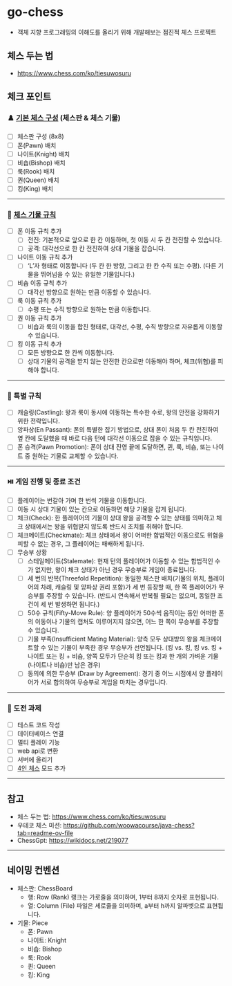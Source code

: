# go-chess
- 객체 지향 프로그래밍의 이해도를 올리기 위해 개발해보는 점진적 체스 프로젝트

## 체스 두는 법
- https://www.chess.com/ko/tiesuwosuru

## 체크 포인트
### ♟️ [기본 체스 구성](https://www.chess.com/ko/terms/chess-pieces-ko) (체스판 & 체스 기물)
- [ ] 체스판 구성 (8x8)
- [ ] 폰(Pawn) 배치
- [ ] 나이트(Knight) 배치
- [ ] 비숍(Bishop) 배치
- [ ] 룩(Rook) 배치
- [ ] 퀀(Queen) 배치
- [ ] 킹(King) 배치
---
### 🧩 [체스 기물 규칙](https://www.chess.com/ko/terms/chess-pieces-ko)
- [ ] 폰 이동 규칙 추가
  - [ ] 전진: 기본적으로 앞으로 한 칸 이동하며, 첫 이동 시 두 칸 전진할 수 있습니다.
  - [ ] 공격: 대각선으로 한 칸 전진하여 상대 기물을 잡습니다.
- [ ] 나이트 이동 규칙 추가
  - [ ] ‘L’자 형태로 이동합니다 (두 칸 한 방향, 그리고 한 칸 수직 또는 수평). (다른 기물을 뛰어넘을 수 있는 유일한 기물입니다.)
- [ ] 비숍 이동 규칙 추가
  - [ ] 대각선 방향으로 원하는 만큼 이동할 수 있습니다.
- [ ] 룩 이동 규칙 추가
  - [ ] 수평 또는 수직 방향으로 원하는 만큼 이동합니다.
- [ ] 퀀 이동 규칙 추가
  - [ ] 비숍과 룩의 이동을 합친 형태로, 대각선, 수평, 수직 방향으로 자유롭게 이동할 수 있습니다.
- [ ] 킹 이동 규칙 추가
  - [ ] 모든 방향으로 한 칸씩 이동합니다.
  - [ ] 상대 기물의 공격을 받지 않는 안전한 칸으로만 이동해야 하며, 체크(위협)를 피해야 합니다.
---
### 🤡 특별 규칙
- [ ] 캐슬링(Castling): 왕과 룩이 동시에 이동하는 특수한 수로, 왕의 안전을 강화하기 위한 전략입니다.
- [ ] 앙파상(En Passant): 폰의 특별한 잡기 방법으로, 상대 폰이 처음 두 칸 전진하여 옆 칸에 도달했을 때 바로 다음 턴에 대각선 이동으로 잡을 수 있는 규칙입니다.
- [ ] 폰 승격(Pawn Promotion): 폰이 상대 진영 끝에 도달하면, 퀸, 룩, 비숍, 또는 나이트 중 원하는 기물로 교체할 수 있습니다.
---
### ⏯️ 게임 진행 및 종료 조건
- [ ] 플레이어는 번갈아 가며 한 번씩 기물을 이동합니다.
- [ ] 이동 시 상대 기물이 있는 칸으로 이동하면 해당 기물을 잡게 됩니다.
- [ ] 체크(Check): 한 플레이어의 기물이 상대 왕을 공격할 수 있는 상태를 의미하고 체크 상태에서는 왕을 위협받지 않도록 반드시 조치를 취해야 합니다.
- [ ] 체크메이트(Checkmate): 체크 상태에서 왕이 어떠한 합법적인 이동으로도 위협을 피할 수 없는 경우, 그 플레이어는 패배하게 됩니다.
- [ ] 무승부 상황
  - [ ] 스테일메이트(Stalemate): 현재 턴의 플레이어가 이동할 수 있는 합법적인 수가 없지만, 왕이 체크 상태가 아닌 경우 무승부로 게임이 종료됩니다.
  - [ ] 세 번의 반복(Threefold Repetition): 동일한 체스판 배치(기물의 위치, 플레이어의 차례, 캐슬링 및 앙파상 권리 포함)가 세 번 등장할 때, 한 쪽 플레이어가 무승부를 주장할 수 있습니다. (반드시 연속해서 반복될 필요는 없으며, 동일한 조건이 세 번 발생하면 됩니다.)
  - [ ] 50수 규칙(Fifty-Move Rule): 양 플레이어가 50수씩 움직이는 동안 어떠한 폰의 이동이나 기물의 캡처도 이루어지지 않으면, 어느 한 쪽이 무승부를 주장할 수 있습니다.
  - [ ] 기물 부족(Insufficient Mating Material): 양측 모두 상대방의 왕을 체크메이트할 수 있는 기물이 부족한 경우 무승부가 선언됩니다. (킹 vs. 킹, 킹 vs. 킹 + 나이트 또는 킹 + 비숍, 양쪽 모두가 단순히 킹 또는 킹과 한 개의 가벼운 기물(나이트나 비숍)만 남은 경우)
  - [ ] 동의에 의한 무승부 (Draw by Agreement): 경기 중 어느 시점에서 양 플레이어가 서로 합의하여 무승부로 게임을 마치는 경우입니다.
---
### 🧗‍ 도전 과제
- [ ] 테스트 코드 작성
- [ ] 데이터베이스 연결
- [ ] 멀티 플레이 기능
- [ ] web api로 변환
- [ ] 서버에 올리기
- [ ] [4인 체스](https://www.chess.com/ko/terms/4-player-chess-ko#what-is-4-player-chess) 모드 추가
---
## 참고
- 체스 두는 법: https://www.chess.com/ko/tiesuwosuru
- 우테코 체스 미션: https://github.com/woowacourse/java-chess?tab=readme-ov-file
- ChessGpt: https://wikidocs.net/219077
---
## 네이밍 컨벤션
- 체스판: ChessBoard
  - 행: Row (Rank) 랭크는 가로줄을 의미하며, 1부터 8까지 숫자로 표현됩니다.
  - 열: Column (File) 파일은 세로줄을 의미하며, a부터 h까지 알파벳으로 표현됩니다.
- 기물: Piece
  - 폰: Pawn
  - 나이트: Knight
  - 비숍: Bishop
  - 룩: Rook
  - 퀸: Queen
  - 킹: King
